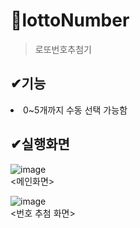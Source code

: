 # 📌lottoNumber
>로또번호추첨기

## ✔기능
<li>
  0~5개까지 수동 선택 가능함
</li>

## ✔실행화면
![image](https://user-images.githubusercontent.com/76811495/155011533-7898c010-2368-4f83-9847-4ab7d8c5316a.png)
<br>
<메인화면>

![image](https://user-images.githubusercontent.com/76811495/155011573-795f0c70-ee9f-424f-9254-da7bf7cbfcf0.png)
<br>
<번호 추첨 화면>
